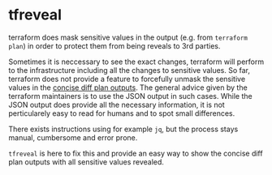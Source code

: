 # tfreveal

terraform does mask sensitive values in the output (e.g. from `terraform plan`)
in order to protect them from being reveals to 3rd parties.

Sometimes it is neccessary to see the exact changes, terraform will perform to the
infrastructure including all the changes to sensitive values. So far, terraform
does not provide a feature to forcefully unmask the sensitive values in the
[concise diff plan outputs](https://www.hashicorp.com/blog/terraform-0-14-adds-a-new-concise-diff-format-to-terraform-plans).
The general advice given by the terraform maintainers is to use the JSON output
in such cases. While the JSON output does provide all the necessary information,
it is not perticularely easy to read for humans and to spot small differences.

There exists instructions using for example `jq`, but the process stays manual,
cumbersome and error prone.

`tfreveal` is here to fix this and provide an easy way to show the concise diff
plan outputs with all sensitive values revealed.
